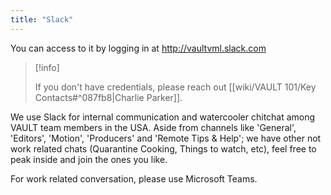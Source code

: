 ```yaml
---
title: "Slack"
---
```

You can access to it by logging in at http://vaultvml.slack.com

> [!info]
> 
> If you don't have credentials, please reach out [[wiki/VAULT 101/Key Contacts#^087fb8|Charlie Parker]].

We use Slack for internal communication and watercooler chitchat among VAULT team members in the USA.
Aside from channels like 'General', 'Editors', 'Motion', 'Producers' and 'Remote Tips & Help'; we have other not work related chats (Quarantine Cooking, Things to watch, etc), feel free to peak inside and join the ones you like.

For work related conversation, please use Microsoft Teams.